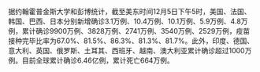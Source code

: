 据约翰霍普金斯大学和彭博统计，截至美东时间12月5日下午5时，美国、法国、韩国、巴西、日本分别新增确诊3.1万例、10.4万例、10.1万例、5.9万例、4.8万例，累计确诊9900万例、3828万例、2741万例、3540万例、2529万例，疫苗接种完毕比率为67.0%、81.5%、86.3%、81.3%、81.7%。此外，印度、德国、意大利、英国、俄罗斯、土耳其、西班牙、越南、澳大利亚累计确诊超过1000万例。目前全球累计确诊6.46亿例，累计死亡664万例。